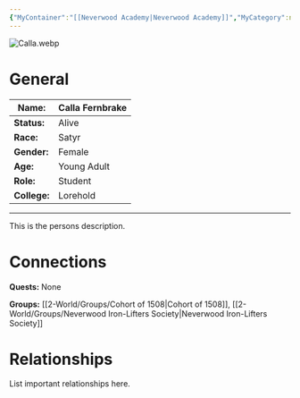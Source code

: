```yaml
---
{"MyContainer":"[[Neverwood Academy|Neverwood Academy]]","MyCategory":null,"image":"Calla.webp","tags":["Category/People"],"obsidianUIMode":"preview","aliases":null,"NoteStatus":"❓","char_status":"Alive","char_race":"Satyr","char_gender":"Female","char_role":"Student","char_college":"Lorehold","char_items":null,"char_age":"Young Adult","parents":null,"children":null,"enemies":null,"allies":null,"siblings":null,"partner":null,"Connected_Quests":[],"Connected_Groups":["[[2-World/Groups/Cohort of 1508.md|Cohort of 1508]]","[[2-World/Groups/Neverwood Iron-Lifters Society.md|Neverwood Iron-Lifters Society]]"],"dg-publish":true,"dg-path":"World/People/Calla Fernbrook.md","permalink":"/world/people/calla-fernbrook/","dgPassFrontmatter":true,"updated":"2025-10-01T18:31:34.000+01:00"}
---
```



![Calla.webp](/img/user/z_Assets/character_art/NPCs/Cohort%20of%201508%20(Us)/Calla.webp)
# General


| Name:        | Calla Fernbrake |
| ------------ | --------------- |
| **Status:**  | Alive           |
| **Race:**    | Satyr           |
| **Gender:**  | Female          |
| **Age:**     | Young Adult     |
| **Role:**    | Student         |
| **College:** | Lorehold        |


---

This is the persons description. 


# Connections


**Quests:** None 

**Groups:** [[2-World/Groups/Cohort of 1508\|Cohort of 1508]], [[2-World/Groups/Neverwood Iron-Lifters Society\|Neverwood Iron-Lifters Society]]


# Relationships

List important relationships here. 



